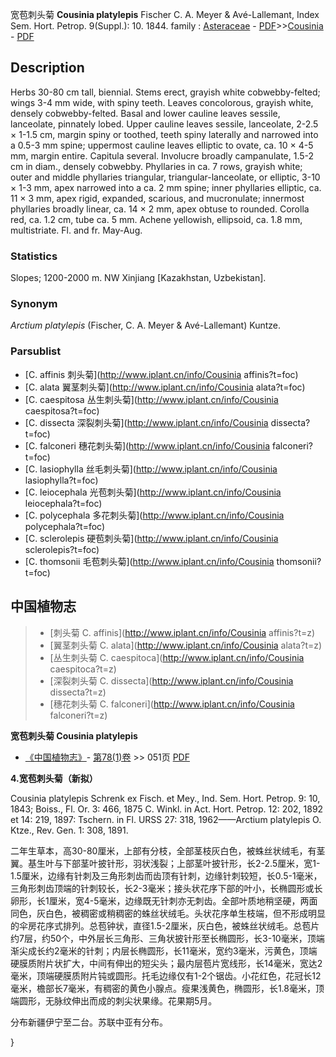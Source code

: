 宽苞刺头菊 **Cousinia platylepis** Fischer C. A. Meyer & Avé-Lallemant, Index Sem. Hort. Petrop. 9(Suppl.): 10. 1844.
family : [Asteraceae](http://www.iplant.cn/info/Asteraceae?t=foc) - [PDF](http://www.iplant.cn/foc/pdf/Asteraceae.pdf)>>[Cousinia](http://www.iplant.cn/info/Cousinia?t=foc) - [PDF](http://www.iplant.cn/foc/pdf/Cousinia.pdf)

## Description

Herbs 30-80 cm tall, biennial. Stems erect, grayish white cobwebby-felted; wings 3-4 mm wide, with spiny teeth. Leaves concolorous, grayish white, densely cobwebby-felted. Basal and lower cauline leaves sessile, lanceolate, pinnately lobed. Upper cauline leaves sessile, lanceolate, 2-2.5 × 1-1.5 cm, margin spiny or toothed, teeth spiny laterally and narrowed into a 0.5-3 mm spine; uppermost cauline leaves elliptic to ovate, ca. 10 × 4-5 mm, margin entire. Capitula several. Involucre broadly campanulate, 1.5-2 cm in diam., densely cobwebby. Phyllaries in ca. 7 rows, grayish white; outer and middle phyllaries triangular, triangular-lanceolate, or elliptic, 3-10 × 1-3 mm, apex narrowed into a ca. 2 mm spine; inner phyllaries elliptic, ca. 11 × 3 mm, apex rigid, expanded, scarious, and mucronulate; innermost phyllaries broadly linear, ca. 14 × 2 mm, apex obtuse to rounded. Corolla red, ca. 1.2 cm, tube ca. 5 mm. Achene yellowish, ellipsoid, ca. 1.8 mm, multistriate. Fl. and fr. May-Aug.

### Statistics
Slopes; 1200-2000 m. NW Xinjiang [Kazakhstan, Uzbekistan].

### Synonym
*Arctium platylepis* (Fischer, C. A. Meyer & Avé-Lallemant) Kuntze.

### Parsublist

* [C.  affinis  刺头菊](http://www.iplant.cn/info/Cousinia affinis?t=foc)
* [C.  alata  翼茎刺头菊](http://www.iplant.cn/info/Cousinia alata?t=foc)
* [C.  caespitosa  丛生刺头菊](http://www.iplant.cn/info/Cousinia caespitosa?t=foc)
* [C.  dissecta  深裂刺头菊](http://www.iplant.cn/info/Cousinia dissecta?t=foc)
* [C.  falconeri  穗花刺头菊](http://www.iplant.cn/info/Cousinia falconeri?t=foc)
* [C.  lasiophylla  丝毛刺头菊](http://www.iplant.cn/info/Cousinia lasiophylla?t=foc)
* [C.  leiocephala  光苞刺头菊](http://www.iplant.cn/info/Cousinia leiocephala?t=foc)
* [C.  polycephala  多花刺头菊](http://www.iplant.cn/info/Cousinia polycephala?t=foc)
* [C.  sclerolepis  硬苞刺头菊](http://www.iplant.cn/info/Cousinia sclerolepis?t=foc)
* [C.  thomsonii  毛苞刺头菊](http://www.iplant.cn/info/Cousinia thomsonii?t=foc)

## 中国植物志

> * [刺头菊  C.  affinis](http://www.iplant.cn/info/Cousinia affinis?t=z)
> * [翼茎刺头菊  C.  alata](http://www.iplant.cn/info/Cousinia alata?t=z)
> * [丛生刺头菊  C.  caespitoca](http://www.iplant.cn/info/Cousinia caespitoca?t=z)
> * [深裂刺头菊  C.  dissecta](http://www.iplant.cn/info/Cousinia dissecta?t=z)
> * [穗花刺头菊  C.  falconeri](http://www.iplant.cn/info/Cousinia falconeri?t=z)

**宽苞刺头菊 Cousinia platylepis**

* [《中国植物志》](http://www.iplant.cn/frps)- [第78(1)卷](http://www.iplant.cn/frps/vol/78(1)) >> 051页 [PDF](http://www.iplant.cn/frps/pdf/78(1)/051.PDF)

**4.宽苞刺头菊（新拟）**

Cousinia platylepis Schrenk ex Fisch. et Mey., Ind. Sem. Hort. Petrop. 9: 10, 1843; Boiss., Fl. Or. 3: 466, 1875 C. Winkl. in Act. Hort. Petrop. 12: 202, 1892 et 14: 219, 1897: Tschern. in Fl. URSS 27: 318, 1962——Arctium platylepis O. Ktze., Rev. Gen. 1: 308, 1891.

二年生草本，高30-80厘米，上部有分枝，全部茎枝灰白色，被蛛丝状绒毛，有茎翼。基生叶与下部茎叶披针形，羽状浅裂；上部茎叶披针形，长2-2.5厘米，宽1-1.5厘米，边缘有针刺及三角形刺齿而齿顶有针刺，边缘针刺较短，长0.5-1毫米，三角形刺齿顶端的针刺较长，长2-3毫米；接头状花序下部的叶小，长椭圆形或长卵形，长1厘米，宽4-5毫米，边缘既无针刺亦无刺齿。全部叶质地稍坚硬，两面同色，灰白色，被稠密或稍稠密的蛛丝状绒毛。头状花序单生枝端，但不形成明显的伞房花序式排列。总苞钟状，直径1.5-2厘米，灰白色，被蛛丝状绒毛。总苞片约7层，约50个，中外层长三角形、三角状披针形至长椭圆形，长3-10毫米，顶端渐尖成长约2毫米的针刺；内层长椭圆形，长11毫米，宽约3毫米，污黄色，顶端硬膜质附片状扩大，中间有伸出的短尖头；最内层苞片宽线形，长14毫米，宽达2毫米，顶端硬膜质附片钝或圆形。托毛边缘仅有1-2个锯齿。小花红色，花冠长12毫米，檐部长7毫米，有稠密的黄色小腺点。瘦果浅黄色，椭圆形，长1.8毫米，顶端圆形，无脉纹伸出而成的刺尖状果缘。花果期5月。

分布新疆伊宁至二台。苏联中亚有分布。

}